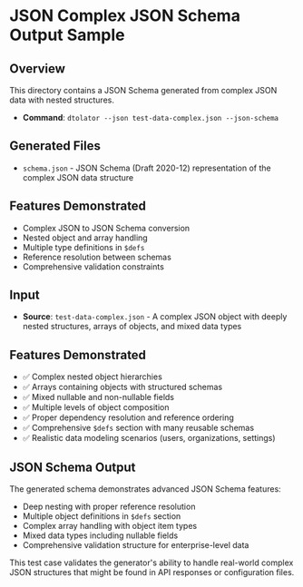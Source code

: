 # JSON Complex JSON Schema Output Sample

## Overview
This directory contains a JSON Schema generated from complex JSON data with nested structures.

- **Command**: `dtolator --json test-data-complex.json --json-schema`

## Generated Files
- `schema.json` - JSON Schema (Draft 2020-12) representation of the complex JSON data structure

## Features Demonstrated
- Complex JSON to JSON Schema conversion
- Nested object and array handling
- Multiple type definitions in `$defs`
- Reference resolution between schemas
- Comprehensive validation constraints

## Input
- **Source**: `test-data-complex.json` - A complex JSON object with deeply nested structures, arrays of objects, and mixed data types

## Features Demonstrated
- ✅ Complex nested object hierarchies
- ✅ Arrays containing objects with structured schemas
- ✅ Mixed nullable and non-nullable fields
- ✅ Multiple levels of object composition
- ✅ Proper dependency resolution and reference ordering
- ✅ Comprehensive `$defs` section with many reusable schemas
- ✅ Realistic data modeling scenarios (users, organizations, settings)

## JSON Schema Output
The generated schema demonstrates advanced JSON Schema features:
- Deep nesting with proper reference resolution
- Multiple object definitions in `$defs` section
- Complex array handling with object item types
- Mixed data types including nullable fields
- Comprehensive validation structure for enterprise-level data

This test case validates the generator's ability to handle real-world complex JSON structures that might be found in API responses or configuration files. 